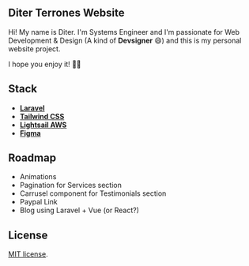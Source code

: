 ## Diter Terrones Website

Hi! My name is Diter. I'm Systems Engineer and I'm passionate for Web Development & Design (A kind of **Devsigner** 😄) and this is my personal website project.

I hope you enjoy it! 👍🏽

## Stack

- **[Laravel](https://laravel.com/)**
- **[Tailwind CSS](https://tailwindcss.com/)**
- **[Lightsail AWS](https://aws.amazon.com/es/lightsail/)**
- **[Figma](https://aws.amazon.com/es/lightsail/)**


## Roadmap

- Animations
- Pagination for Services section
- Carrusel component for Testimonials section
- Paypal Link
- Blog using Laravel + Vue (or React?)


## License

[MIT license](https://opensource.org/licenses/MIT).
